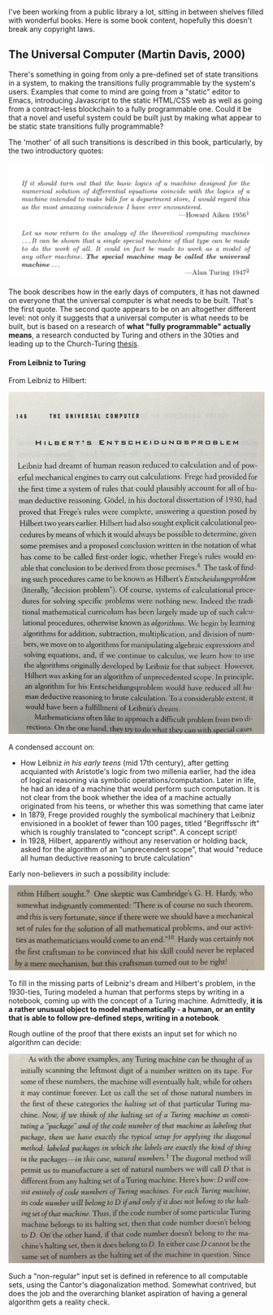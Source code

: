 
I've been working from a public library a lot, sitting in between shelves filled with wonderful books. Here is some book content, hopefully this doesn't break any copyright laws. 

## The Universal Computer (Martin Davis, 2000)

There's something in going from only a pre-defined set of state transitions in a system, to making the transitions fully programmable by the system's users. Examples that come to mind are going from a "static" editor to Emacs, introducing Javascript to the static HTML/CSS web as well as going from a contract-less blockchain to a fully programmable one. Could it be that a novel and useful system could be built just by making what appear to be static state transitions fully programmable?

The 'mother' of all such transitions is described in this book, particularly, by the two introductory quotes:

<img src="images/books/1-universal-computer-1.png" class="inline"/> 

The book describes how in the early days of computers, it has not dawned on everyone that the universal computer is what needs to be built. That's the first quote. The second quote appears to be on an altogether different level: not only it suggests that a universal computer is what needs to be built, but is based on a research of **what "fully programmable" actually means**, a research conducted by Turing and others in the 30ties and leading up to the Church-Turing <a href="https://en.wikipedia.org/wiki/Church%E2%80%93Turing_thesis">thesis</a>. 

#### From Leibniz to Turing

From Leibniz to Hilbert:

<img src="images/books/1-turing1.jpeg" class="inline"/> 

A condensed account on:

* How Leibniz _in his early teens_ (mid 17th century), after getting acquianted with Aristotle's logic from two millenia earlier, had the idea of logical reasoning via symbolic operations/computation. Later in life, he had an idea of a machine that would perform such computation. It is not clear from the book whether the idea of a machine actually originated from his teens, or whether this was something that came later
* In 1879, Frege provided roughly the symbolical machinery that Leibniz envisioned in a booklet of fewer than 100 pages, titled  "Begriffsschr
ift" which is roughly translated to "concept script". A concept script! 
* In 1928, Hilbert, apparently without any reservation or holding back, asked for the algorithm of an "unprecendent scope", that would "reduce all human deductive reasoning to brute calculation"

Early non-believers in such a possibility include:

<img src="images/books/1-turing2.jpeg" class="inline"/> 

To fill in the missing parts of Leibniz's dream and Hilbert's problem, in the 1930-ties, Turing modeled a human that performs steps by writing in a notebook, coming up with the concept of a Turing machine. Admittedly, **it is a rather unusual object to model mathematically - a human, or an entity that is able to follow pre-defined steps, writing in a notebook**. 

Rough outline of the proof that there exists an input set for which no algorithm can decide:

<img src="images/books/1-turing3.jpeg" class="inline"/>
 
Such a "non-regular" input set is defined in reference to all computable sets, using the Cantor's diagonalization method. Somewhat contrived, but does the job and the overarching blanket aspiration of having a general algorithm gets a reality check. 


